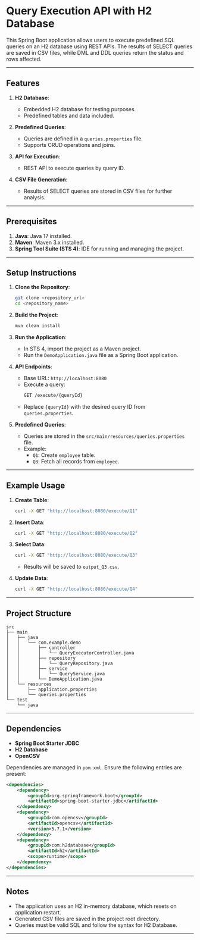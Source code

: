 # Query Execution API with H2 Database

This Spring Boot application allows users to execute predefined SQL queries on an H2 database using REST APIs. The results of SELECT queries are saved in CSV files, while DML and DDL queries return the status and rows affected.

---

## Features
1. **H2 Database**:
   - Embedded H2 database for testing purposes.
   - Predefined tables and data included.

2. **Predefined Queries**:
   - Queries are defined in a `queries.properties` file.
   - Supports CRUD operations and joins.

3. **API for Execution**:
   - REST API to execute queries by query ID.

4. **CSV File Generation**:
   - Results of SELECT queries are stored in CSV files for further analysis.

---

## Prerequisites
1. **Java**: Java 17 installed.
2. **Maven**: Maven 3.x installed.
3. **Spring Tool Suite (STS 4)**: IDE for running and managing the project.

---

## Setup Instructions
1. **Clone the Repository**:
   ```bash
   git clone <repository_url>
   cd <repository_name>
   ```

2. **Build the Project**:
   ```bash
   mvn clean install
   ```

3. **Run the Application**:
   - In STS 4, import the project as a Maven project.
   - Run the `DemoApplication.java` file as a Spring Boot application.

4. **API Endpoints**:
   - Base URL: `http://localhost:8080`
   - Execute a query:
     ```bash
     GET /execute/{queryId}
     ```
   - Replace `{queryId}` with the desired query ID from `queries.properties`.

5. **Predefined Queries**:
   - Queries are stored in the `src/main/resources/queries.properties` file.
   - Example:
     - `Q1`: Create `employee` table.
     - `Q3`: Fetch all records from `employee`.

---

## Example Usage
1. **Create Table**:
   ```bash
   curl -X GET "http://localhost:8080/execute/Q1"
   ```
2. **Insert Data**:
   ```bash
   curl -X GET "http://localhost:8080/execute/Q2"
   ```
3. **Select Data**:
   ```bash
   curl -X GET "http://localhost:8080/execute/Q3"
   ```
   - Results will be saved to `output_Q3.csv`.

4. **Update Data**:
   ```bash
   curl -X GET "http://localhost:8080/execute/Q4"
   ```

---

## Project Structure
```
src
├── main
│   ├── java
│   │   └── com.example.demo
│   │       ├── controller
│   │       │   └── QueryExecutorController.java
│   │       ├── repository
│   │       │   └── QueryRepository.java
│   │       ├── service
│   │       │   └── QueryService.java
│   │       └── DemoApplication.java
│   └── resources
│       ├── application.properties
│       └── queries.properties
└── test
    └── java
```

---

## Dependencies
- **Spring Boot Starter JDBC**
- **H2 Database**
- **OpenCSV**

Dependencies are managed in `pom.xml`. Ensure the following entries are present:
```xml
<dependencies>
    <dependency>
        <groupId>org.springframework.boot</groupId>
        <artifactId>spring-boot-starter-jdbc</artifactId>
    </dependency>
    <dependency>
        <groupId>com.opencsv</groupId>
        <artifactId>opencsv</artifactId>
        <version>5.7.1</version>
    </dependency>
    <dependency>
        <groupId>com.h2database</groupId>
        <artifactId>h2</artifactId>
        <scope>runtime</scope>
    </dependency>
</dependencies>
```

---

## Notes
- The application uses an H2 in-memory database, which resets on application restart.
- Generated CSV files are saved in the project root directory.
- Queries must be valid SQL and follow the syntax for H2 Database.

---
